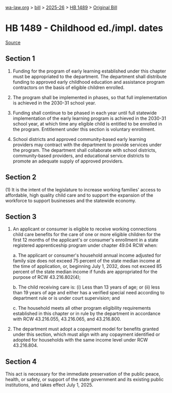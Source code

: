 [wa-law.org](/) > [bill](/bill/) > [2025-26](/bill/2025-26/) > [HB 1489](/bill/2025-26/hb/1489/) > [Original Bill](/bill/2025-26/hb/1489/1/)

# HB 1489 - Childhood ed./impl. dates

[Source](http://lawfilesext.leg.wa.gov/biennium/2025-26/Pdf/Bills/House%20Bills/1489.pdf)

## Section 1
1. Funding for the program of early learning established under this chapter must be appropriated to the department. The department shall distribute funding to approved early childhood education and assistance program contractors on the basis of eligible children enrolled.

2. The program shall be implemented in phases, so that full implementation is achieved in the 2030-31 school year.

3. Funding shall continue to be phased in each year until full statewide implementation of the early learning program is achieved in the 2030-31 school year, at which time any eligible child is entitled to be enrolled in the program. Entitlement under this section is voluntary enrollment.

4. School districts and approved community‑based early learning providers may contract with the department to provide services under the program. The department shall collaborate with school districts, community‑based providers, and educational service districts to promote an adequate supply of approved providers.

## Section 2
(1) It is the intent of the legislature to increase working families' access to affordable, high quality child care and to support the expansion of the workforce to support businesses and the statewide economy.

## Section 3
1. An applicant or consumer is eligible to receive working connections child care benefits for the care of one or more eligible children for the first 12 months of the applicant's or consumer's enrollment in a state registered apprenticeship program under chapter 49.04 RCW when:

    a. The applicant or consumer's household annual income adjusted for family size does not exceed 75 percent of the state median income at the time of application, or, beginning July 1, 2032, does not exceed 85 percent of the state median income if funds are appropriated for the purpose of RCW 43.216.802(4);

    b. The child receiving care is: (i) Less than 13 years of age; or (ii) less than 19 years of age and either has a verified special need according to department rule or is under court supervision; and

    c. The household meets all other program eligibility requirements established in this chapter or in rule by the department in accordance with RCW 43.216.055, 43.216.065, and 43.216.800.

2. The department must adopt a copayment model for benefits granted under this section, which must align with any copayment identified or adopted for households with the same income level under RCW 43.216.804.

## Section 4
This act is necessary for the immediate preservation of the public peace, health, or safety, or support of the state government and its existing public institutions, and takes effect July 1, 2025.
